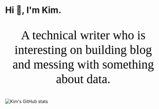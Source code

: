 # Hi 👋, I'm Kim.

<p style="text-align:center;font-family:等线;color:black;font-size:40px">A technical writer who is interesting on building blog and messing with something about data.</p>

![Kim's GitHub stats](https://github-readme-stats.vercel.app/api?username=Kimwangqing&theme=cobalt&show_icons=true)

